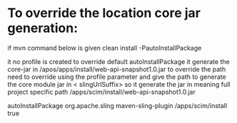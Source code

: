 
To override the location core jar generation:
=============================================
if mvn command below is given
   clean install -PautoInstallPackage 

it no profile is created to override default autoInstallPackage it generate the core-jar in /apos/apps/install/web-api-snapshot1.0.jar
to override the path need to override using the profile parameter and give the path to generate the core module jar
in < slingUrlSuffix> so it generate the jar in meaning full project specific path /apps/scim/install/web-api-snapshot1.0.jar

 <profiles>
	<profile>
		<id>autoInstallPackage</id>
		<activation></activation>
		<build>
			<plugins>
				<plugin>
					<groupId>org.apache.sling</groupId>
					<artifactId>maven-sling-plugin</artifactId>
					<configuration>
						<!-- Note that this requires /apps/apps/install to exist!! -->
						<!-- This is typically the case when ui.apps is deployed first -->
						<!-- Otherwise, create /apps/apps/install manually (CRXDE|Lite) -->
						<slingUrlSuffix>/apps/scim/install</slingUrlSuffix>
						<failOnError>true</failOnError>
					</configuration>
				</plugin>
			</plugins>
		</build>
	</profile>
</profiles>
    
    
